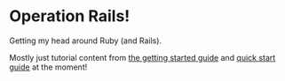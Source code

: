 # Operation Rails!

Getting my head around Ruby (and Rails).

Mostly just tutorial content from [the getting started guide](http://guides.rubyonrails.org/) and [quick start guide](https://www.ruby-lang.org/en/documentation/quickstart/) at the moment!
